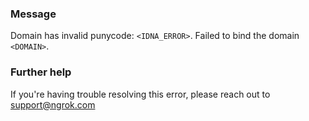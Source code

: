 
### Message
Domain has invalid punycode: <code>&lt;IDNA_ERROR&gt;</code>. Failed to bind the domain <code>&lt;DOMAIN&gt;</code>.

### Further help
If you're having trouble resolving this error, please reach out to [support@ngrok.com](mailto:support@ngrok.com?subject=Help%20with%20ERR_NGROK_347)

